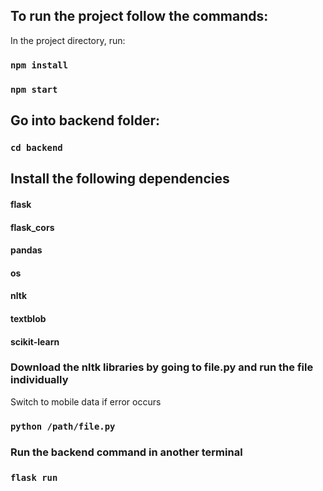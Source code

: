## To run the project follow the commands:

In the project directory, run:

### `npm install`

### `npm start`

## Go into backend folder:
### `cd backend`

## Install the following dependencies
#### flask
#### flask_cors
#### pandas
#### os
#### nltk
#### textblob
#### scikit-learn

### Download the nltk libraries by going to file.py and run the file individually
Switch to mobile data if error occurs

### `python /path/file.py`

### Run the backend command in another terminal

### `flask run`



